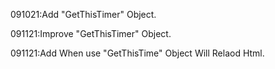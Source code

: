 091021:Add "GetThisTimer" Object.

091121:Improve "GetThisTimer" Object.

091121:Add When use "GetThisTime" Object Will Relaod Html.

